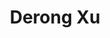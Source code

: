 ---
layout: page
title: Derong Xu
description: Physicist at BNL, DOE Early Career Awardee
img: assets/img/xu.jpeg
redirect: https://www.linkedin.com/in/derong-xu-99baa627a/
importance: 1
category: Alumni
---